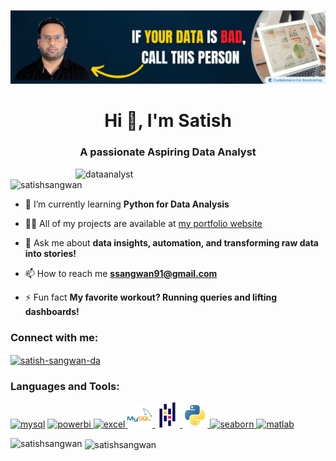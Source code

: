 ![GithubBanner](https://github.com/satishsangwan/satishsangwan/blob/main/Github_banner.png)
<h1 align="center">Hi 👋, I'm Satish</h1>
<h3 align="center">A passionate Aspiring Data Analyst</h3>

<img align="right" alt="dataanalyst" width="400" src="https://miro.medium.com/v2/resize:fit:1400/0*tD5kEC2JYcKHH0zO.gif">

<p align="left"> <img src="https://komarev.com/ghpvc/?username=satishsangwan&label=Profile%20views&color=0e75b6&style=flat" alt="satishsangwan" /> </p>

- 🌱 I’m currently learning **Python for Data Analysis**

- 👨‍💻 All of my projects are available at [my portfolio website](https://rb.gy/yqyco5)

- 💬 Ask me about **data insights, automation, and transforming raw data into stories!**

- 📫 How to reach me **ssangwan91@gmail.com**

- ⚡ Fun fact **My favorite workout? Running queries and lifting dashboards!**

<h3 align="left">Connect with me:</h3>
<p align="left">
<a href="https://linkedin.com/in/satish-sangwan-da" target="blank"><img align="center" src="https://raw.githubusercontent.com/rahuldkjain/github-profile-readme-generator/master/src/images/icons/Social/linked-in-alt.svg" alt="satish-sangwan-da" height="30" width="40" /></a>
</p>

<h3 align="left">Languages and Tools:</h3>
<p align="left"> <a href="https://www.mysql.com/" target="_blank" rel="noreferrer"> <img src="https://png.pngitem.com/pimgs/s/197-1973343_sql-database-icon-png-transparent-png.png" alt="mysql" width="40" height="40"/></a> <a href="https://learn.microsoft.com/en-us/power-bi/" target="_blank" rel="noreferrer"> <img src="https://upload.wikimedia.org/wikipedia/commons/thumb/c/cf/New_Power_BI_Logo.svg/1200px-New_Power_BI_Logo.svg.png" alt="powerbi" width="40" height="40"/> </a>  <a href="https://www.microsoft.com/en-in/microsoft-365/excel" target="_blank" rel="noreferrer"> <img src="https://encrypted-tbn0.gstatic.com/images?q=tbn:ANd9GcTroU91FLk1e5CTmveZCstER9A-qLpJGNtZvA&s" alt="excel" width="40" height="40"/> </a> <a href="https://www.mysql.com/" target="_blank" rel="noreferrer"> <img src="https://raw.githubusercontent.com/devicons/devicon/master/icons/mysql/mysql-original-wordmark.svg" alt="mysql" width="40" height="40"/> </a> <a href="https://pandas.pydata.org/" target="_blank" rel="noreferrer"> <img src="https://raw.githubusercontent.com/devicons/devicon/2ae2a900d2f041da66e950e4d48052658d850630/icons/pandas/pandas-original.svg" alt="pandas" width="40" height="40"/> </a> <a href="https://www.python.org" target="_blank" rel="noreferrer"> <img src="https://raw.githubusercontent.com/devicons/devicon/master/icons/python/python-original.svg" alt="python" width="40" height="40"/> </a> <a href="https://seaborn.pydata.org/" target="_blank" rel="noreferrer"> <img src="https://seaborn.pydata.org/_images/logo-mark-lightbg.svg" alt="seaborn" width="40" height="40"/> </a><a href="https://www.mathworks.com/" target="_blank" rel="noreferrer"> <img src="https://upload.wikimedia.org/wikipedia/commons/2/21/Matlab_Logo.png" alt="matlab" width="40" height="40"/> </a> </p>

<p><img align="left" src="https://github-readme-stats.vercel.app/api/top-langs?username=satishsangwan&show_icons=true&locale=en&layout=compact" alt="satishsangwan" /></p>

<p>&nbsp;<img align="center" src="https://github-readme-stats.vercel.app/api?username=satishsangwan&show_icons=true&locale=en" alt="satishsangwan" /></p>

